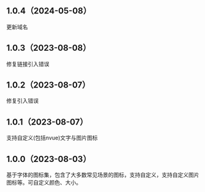 ## 1.0.4（2024-05-08）
更新域名
## 1.0.3（2023-08-08）
修复链接引入错误
## 1.0.2（2023-08-07）
修复引入错误
## 1.0.1（2023-08-07）
支持自定义(包括nvue)文字与图片图标
## 1.0.0（2023-08-03）
基于字体的图标集，包含了大多数常见场景的图标，支持自定义，支持自定义图片图标等。可自定义颜色、大小。
